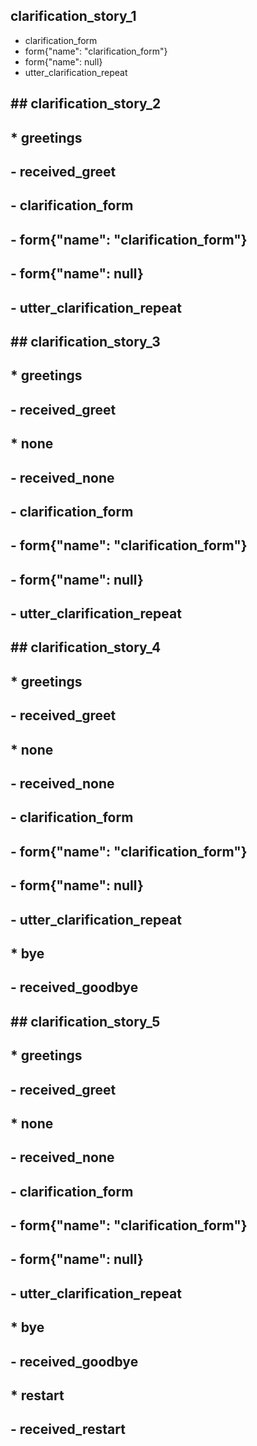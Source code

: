 ## clarification_story_1
- clarification_form
- form{"name": "clarification_form"}
- form{"name": null}
- utter_clarification_repeat

## ## clarification_story_2
## * greetings
##     - received_greet
## - clarification_form
## - form{"name": "clarification_form"}
## - form{"name": null}
## - utter_clarification_repeat

## ## clarification_story_3
## * greetings
##     - received_greet
## * none
##     - received_none
## - clarification_form
## - form{"name": "clarification_form"}
## - form{"name": null}
## - utter_clarification_repeat

## ## clarification_story_4
## * greetings
##     - received_greet
## * none
##     - received_none
## - clarification_form
## - form{"name": "clarification_form"}
## - form{"name": null}
## - utter_clarification_repeat
## * bye
##     - received_goodbye

## ## clarification_story_5
## * greetings
##     - received_greet
## * none
##     - received_none
## - clarification_form
## - form{"name": "clarification_form"}
## - form{"name": null}
## - utter_clarification_repeat
## * bye
##     - received_goodbye
## * restart
##     - received_restart